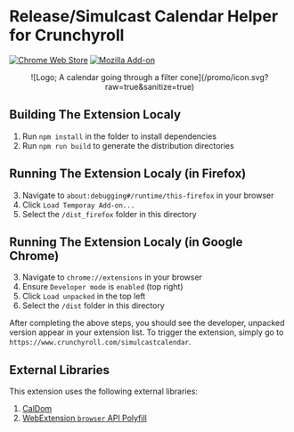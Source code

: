 # Release/Simulcast Calendar Helper for Crunchyroll

[![Chrome Web Store](https://img.shields.io/chrome-web-store/v/epkclcbkefpikbpopcpjjlbajhnglged?color=orange&label=Chrome%20Extension&logo=Google%20Chrome&logoColor=orange&style=flat-square)](https://chrome.google.com/webstore/detail/epkclcbkefpikbpopcpjjlbajhnglged)
[![Mozilla Add-on](https://img.shields.io/amo/v/8f010de3-24bd-4bdf-9317-f6498684d29d?color=orange&label=Firefox%20Addon&logo=Firefox&logoColor=orange&style=flat-square)](https://addons.mozilla.org/en-US/firefox/addon/release-calendar-filter-for-cr/)

<p align="center">
  ![Logo; A calendar going through a filter cone](/promo/icon.svg?raw=true&sanitize=true)
</p>

## Building The Extension Localy

1. Run `npm install` in the folder to install dependencies
2. Run `npm run build` to generate the distribution directories

## Running The Extension Localy (in Firefox)

3. Navigate to `about:debugging#/runtime/this-firefox` in your browser
4. Click `Load Temporay Add-on...`
5. Select the `/dist_firefox` folder in this directory

## Running The Extension Localy (in Google Chrome)

3. Navigate to `chrome://extensions` in your browser
4. Ensure `Developer mode` is `enabled` (top right)
5. Click `Load unpacked` in the top left
6. Select the `/dist` folder in this directory

After completing the above steps, you should see the developer, unpacked version appear in your extension list. To trigger the extension, simply go to `https://www.crunchyroll.com/simulcastcalendar`.

## External Libraries

This extension uses the following external libraries:

1. [CalDom](https://github.com/dumijay/CalDOM/)
2. [WebExtension `browser` API Polyfill](https://github.com/mozilla/webextension-polyfill/)
